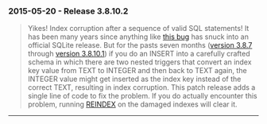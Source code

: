 ### 2015\-05\-20 \- Release 3\.8\.10\.2


> Yikes! Index corruption after a sequence of valid SQL statements!
> It has been many years since anything like
>  [this bug](https://www.sqlite.org/src/info/34cd55d6) has snuck into
>  an official SQLite release. But for the pasts seven months
>  ([version 3\.8\.7](releaselog/3_8_7.html) through [version 3\.8\.10\.1](releaselog/3_8_10_1.html))
>  if you do an INSERT into a carefully
>  crafted schema in which there are two nested triggers that convert
>  an index key value from TEXT to INTEGER and then back
>  to TEXT again, the INTEGER value might get inserted as the index
>  key instead of the correct TEXT, resulting in index corruption.
>  This patch release adds a single line of code to fix the problem.
> If you do actually encounter this problem, running [REINDEX](lang_reindex.html) on the
>  damaged indexes will clear it.



---


